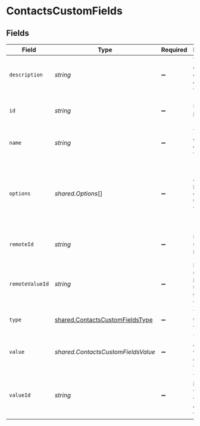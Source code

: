 # ContactsCustomFields


## Fields

| Field                                                                                     | Type                                                                                      | Required                                                                                  | Description                                                                               | Example                                                                                   |
| ----------------------------------------------------------------------------------------- | ----------------------------------------------------------------------------------------- | ----------------------------------------------------------------------------------------- | ----------------------------------------------------------------------------------------- | ----------------------------------------------------------------------------------------- |
| `description`                                                                             | *string*                                                                                  | :heavy_minus_sign:                                                                        | The description of the custom field.                                                      | The type of the activity that set the contact as a marketing contact                      |
| `id`                                                                                      | *string*                                                                                  | :heavy_minus_sign:                                                                        | Unique identifier                                                                         | 8187e5da-dc77-475e-9949-af0f1fa4e4e3                                                      |
| `name`                                                                                    | *string*                                                                                  | :heavy_minus_sign:                                                                        | The name of the custom field.                                                             | Marketing contact status source type                                                      |
| `options`                                                                                 | *shared.Options*[]                                                                        | :heavy_minus_sign:                                                                        | An array of possible options for the custom field.                                        | [<br/>"Ad",<br/>"Contact Import",<br/>"Conversation",<br/>"Form Submission",<br/>"Initial State"<br/>] |
| `remoteId`                                                                                | *string*                                                                                  | :heavy_minus_sign:                                                                        | Provider's unique identifier                                                              | 8187e5da-dc77-475e-9949-af0f1fa4e4e3                                                      |
| `remoteValueId`                                                                           | *string*                                                                                  | :heavy_minus_sign:                                                                        | Provider's unique identifier of the value of the custom field                             | value_123                                                                                 |
| `type`                                                                                    | [shared.ContactsCustomFieldsType](../../../sdk/models/shared/contactscustomfieldstype.md) | :heavy_minus_sign:                                                                        | The type of the custom field.                                                             | Dropdown select                                                                           |
| `value`                                                                                   | *shared.ContactsCustomFieldsValue*                                                        | :heavy_minus_sign:                                                                        | The value associated with the custom field.                                               | Form Submission                                                                           |
| `valueId`                                                                                 | *string*                                                                                  | :heavy_minus_sign:                                                                        | The unique identifier for the value of the custom field.                                  | value_123                                                                                 |